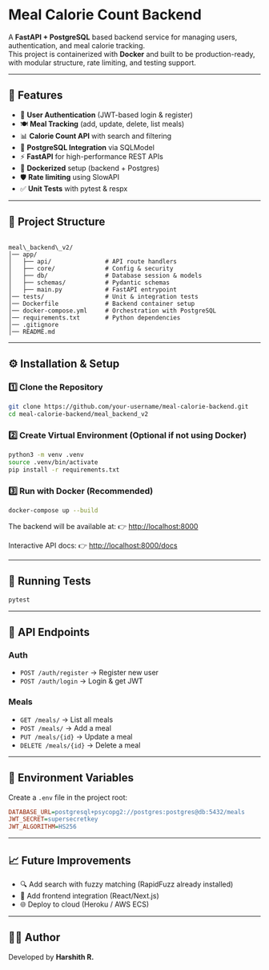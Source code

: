 # Meal Calorie Count Backend

A **FastAPI + PostgreSQL** based backend service for managing users, authentication, and meal calorie tracking.  
This project is containerized with **Docker** and built to be production-ready, with modular structure, rate limiting, and testing support.

---

## 🚀 Features

- 🔑 **User Authentication** (JWT-based login & register)
- 🍽 **Meal Tracking** (add, update, delete, list meals)
- 📊 **Calorie Count API** with search and filtering
- 🐘 **PostgreSQL Integration** via SQLModel
- ⚡ **FastAPI** for high-performance REST APIs
- 🐳 **Dockerized** setup (backend + Postgres)
- 🛡 **Rate limiting** using SlowAPI
- ✅ **Unit Tests** with pytest & respx

---

## 📂 Project Structure

```

meal\_backend\_v2/
│── app/
│   ├── api/               # API route handlers
│   ├── core/              # Config & security
│   ├── db/                # Database session & models
│   ├── schemas/           # Pydantic schemas
│   ├── main.py            # FastAPI entrypoint
│── tests/                 # Unit & integration tests
│── Dockerfile             # Backend container setup
│── docker-compose.yml     # Orchestration with PostgreSQL
│── requirements.txt       # Python dependencies
│── .gitignore
│── README.md

````

---

## ⚙️ Installation & Setup

### 1️⃣ Clone the Repository
```bash
git clone https://github.com/your-username/meal-calorie-backend.git
cd meal-calorie-backend/meal_backend_v2
````

### 2️⃣ Create Virtual Environment (Optional if not using Docker)

```bash
python3 -m venv .venv
source .venv/bin/activate
pip install -r requirements.txt
```

### 3️⃣ Run with Docker (Recommended)

```bash
docker-compose up --build
```

The backend will be available at:
👉 [http://localhost:8000](http://localhost:8000)

Interactive API docs:
👉 [http://localhost:8000/docs](http://localhost:8000/docs)

---

## 🧪 Running Tests

```bash
pytest
```

---

## 📝 API Endpoints

### Auth

* `POST /auth/register` → Register new user
* `POST /auth/login` → Login & get JWT

### Meals

* `GET /meals/` → List all meals
* `POST /meals/` → Add a meal
* `PUT /meals/{id}` → Update a meal
* `DELETE /meals/{id}` → Delete a meal

---

## 🐳 Environment Variables

Create a `.env` file in the project root:

```ini
DATABASE_URL=postgresql+psycopg2://postgres:postgres@db:5432/meals
JWT_SECRET=supersecretkey
JWT_ALGORITHM=HS256
```

---

## 📈 Future Improvements

* 🔍 Add search with fuzzy matching (RapidFuzz already installed)
* 📱 Add frontend integration (React/Next.js)
* 🌐 Deploy to cloud (Heroku / AWS ECS)

---

## 👨‍💻 Author
Developed by **Harshith R.**

